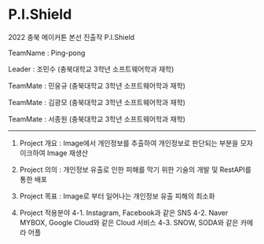 # P.I.Shield
2022 충북 메이커톤 본선 진출작 P.I.Shield

TeamName : Ping-pong

Leader : 조민수 (충북대학교 3학년 소프트웨어학과 재학)

TeamMate : 민웅규 (충북대학교 3학년 소프트웨어학과 재학)

TeamMate : 김광모 (충북대학교 3학년 소프트웨어학과 재학)

TeamMate : 서종원 (충북대학교 3학년 소프트웨어학과 재학)

-------------------------------------------------------------------------------------
1. Project 개요
: Image에서 개인정보를 추출하여 개인정보로 판단되는 부분을 모자이크하여 Image 재생산

2. Project 의의
: 개인정보 유출로 인한 피해를 막기 위한 기술의 개발 및 RestAPI를 통한 배포

3. Project 목표
: Image로 부터 일어나는 개인정보 유출 피해의 최소화

4. Project 적용분야
  4-1. Instagram, Facebook과 같은 SNS
  4-2. Naver MYBOX, Google Cloud와 같은 Cloud 서비스
  4-3. SNOW, SODA와 같은 카메라 어플
